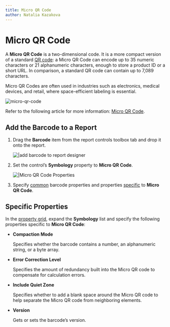 ```yaml
---
title: Micro QR Code
author: Natalia Kazakova
---
```

# Micro QR Code

A **Micro QR Code** is a two-dimensional code. It is a more compact version of a standard [QR code](qr-code.md): a Micro QR Code can encode up to 35 numeric characters or 21 alphanumeric characters, enough to store a product ID or a short URL. In comparison, a standard QR code can contain up to 7,089 characters.

Micro QR Codes are often used in industries such as electronics, medical devices, and retail, where space-efficient labeling is essential.

![micro-qr-code](~/reporting-for-desktop/images/micro-qr-code.png)

Refer to the following article for more information: [Micro QR Code](https://www.qrcode.com/en/codes/microqr.html).

## Add the Barcode to a Report

1. Drag the **Barcode** item from the report controls toolbox tab and drop it onto the report. 

    ![|add barcode to report designer](~/reporting-for-desktop/images/drag-and-drop-barcode.png)

2. Set the control’s **Symbology** property to **Micro QR Code**. 

    ![|Micro QR Code Properties](~/reporting-for-desktop/images/micro-qrcode-in-designer-win.png)

3. Specify [common](add-bar-codes-to-a-report.md) barcode properties and properties [specific](#specific-properties) to **Micro QR Code**.

## Specific Properties

In the [property grid](../../report-designer-tools/ui-panels/property-grid-tabbed-view.md), expand the **Symbology** list and specify the following properties specific to **Micro QR Code**:

- **Compaction Mode**
  
  Specifies whether the barcode contains a number, an alphanumeric string, or a byte array.

- **Error Correction Level**
  
  Specifies the amount of redundancy built into the Micro QR code to compensate for calculation errors.

- **Include Quiet Zone**

  Specifies whether to add a blank space around the Micro QR code to help separate the Micro QR code from neighboring elements.

- **Version**
  
  Gets or sets the barcode’s version.